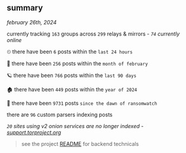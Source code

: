 
## summary
_february 26th, 2024_

currently tracking `163` groups across `299` relays & mirrors - _`74` currently online_

⏲ there have been `6` posts within the `last 24 hours`

🦈 there have been `256` posts within the `month of february`

🪐 there have been `766` posts within the `last 90 days`

🏚 there have been `449` posts within the `year of 2024`

🦕 there have been `9731` posts `since the dawn of ransomwatch`

there are `96` custom parsers indexing posts

_`20` sites using v2 onion services are no longer indexed - [support.torproject.org](https://support.torproject.org/onionservices/v2-deprecation/)_

> see the project [README](https://github.com/joshhighet/ransomwatch#ransomwatch--) for backend technicals
